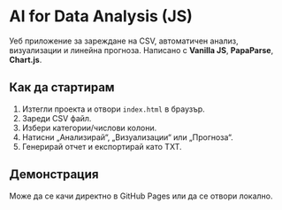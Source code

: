 # AI for Data Analysis (JS)


Уеб приложение за зареждане на CSV, автоматичен анализ, визуализации и линейна прогноза. Написано с **Vanilla JS**, **PapaParse**, **Chart.js**.


## Как да стартирам
1. Изтегли проекта и отвори `index.html` в браузър.
2. Зареди CSV файл.
3. Избери категории/числови колони.
4. Натисни „Анализирай“, „Визуализации“ или „Прогноза“.
5. Генерирай отчет и експортирай като TXT.


## Демонстрация
Може да се качи директно в GitHub Pages или да се отвори локално.
